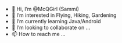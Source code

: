 - 👋 Hi, I’m @McQGirl (Sammi)
- 👀 I’m interested in Flying, Hiking, Gardening
- 🌱 I’m currently learning Java/Android 
- 💞️ I’m looking to collaborate on ...
- 📫 How to reach me ...

<!---
McQGirl/McQGirl is a ✨ special ✨ repository because its `README.md` (this file) appears on your GitHub profile.
You can click the Preview link to take a look at your changes.
--->
